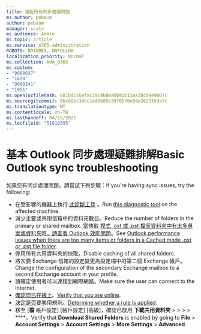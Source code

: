 ```yaml
---
title: 捕捉所有同步處理問題
ms.author: pebaum
author: pebaum
manager: scotv
ms.audience: Admin
ms.topic: article
ms.service: o365-administration
ROBOTS: NOINDEX, NOFOLLOW
localization_priority: Normal
ms.collection: Adm_O365
ms.custom:
- "9000037"
- "1674"
- "9000241"
- "1951"
ms.openlocfilehash: 681bdc16efac19c4b8ea0b91b13aa38cd4e9007c
ms.sourcegitcommit: 8bc60ec34bc1e40685e3976576e04a2623f63a7c
ms.translationtype: MT
ms.contentlocale: zh-TW
ms.lasthandoff: 04/15/2021
ms.locfileid: "51819395"
---
```

# <a name="basic-outlook-sync-troubleshooting"></a><span data-ttu-id="8579b-102">基本 Outlook 同步處理疑難排解</span><span class="sxs-lookup"><span data-stu-id="8579b-102">Basic Outlook sync troubleshooting</span></span>

<span data-ttu-id="8579b-103">如果您有同步處理問題，請嘗試下列步驟：</span><span class="sxs-lookup"><span data-stu-id="8579b-103">If you're having sync issues, try the following:</span></span>

- <span data-ttu-id="8579b-104">在受影響的機器上執行 [此診斷工具](https://aka.ms/sara-outlooksendreceive) 。</span><span class="sxs-lookup"><span data-stu-id="8579b-104">Run [this diagnostic tool](https://aka.ms/sara-outlooksendreceive) on the affected machine.</span></span>
- <span data-ttu-id="8579b-105">減少主要或共用信箱中的資料夾數目。</span><span class="sxs-lookup"><span data-stu-id="8579b-105">Reduce the number of folders in the primary or shared mailbox.</span></span> <span data-ttu-id="8579b-106">當快取 [模式 .ost 或 .pst 檔案資料夾中有太多專案或資料夾時，請查看 Outlook 效能問題](https://support.microsoft.com/help/2768656/outlook-performance-issues-when-there-are-too-many-items-or-folders-in)。</span><span class="sxs-lookup"><span data-stu-id="8579b-106">See [Outlook performance issues when there are too many items or folders in a Cached mode .ost or .pst file folder](https://support.microsoft.com/help/2768656/outlook-performance-issues-when-there-are-too-many-items-or-folders-in).</span></span>
- <span data-ttu-id="8579b-107">停用所有共用資料夾的快取。</span><span class="sxs-lookup"><span data-stu-id="8579b-107">Disable caching of all shared folders.</span></span>
- <span data-ttu-id="8579b-108">將次要 Exchange 信箱的設定變更為設定檔中的第二個 Exchange 帳戶。</span><span class="sxs-lookup"><span data-stu-id="8579b-108">Change the configuration of the secondary Exchange mailbox to a second Exchange account in your profile.</span></span>
- <span data-ttu-id="8579b-109">請確定使用者可以連接到網際網路。</span><span class="sxs-lookup"><span data-stu-id="8579b-109">Make sure the user can connect to the Internet.</span></span> 
- <span data-ttu-id="8579b-110">[確認您已在線上](https://support.office.com/article/2460e4a8-16c7-47fc-b204-b1549275aac9)。</span><span class="sxs-lookup"><span data-stu-id="8579b-110">[Verify that you are online](https://support.office.com/article/2460e4a8-16c7-47fc-b204-b1549275aac9).</span></span>
- <span data-ttu-id="8579b-111">[決定是否](https://support.office.com/article/C24F5DEA-9465-4DF4-AD17-A50704D66C59)要套用規則。</span><span class="sxs-lookup"><span data-stu-id="8579b-111">[Determine whether a rule is applied](https://support.office.com/article/C24F5DEA-9465-4DF4-AD17-A50704D66C59).</span></span>
- <span data-ttu-id="8579b-112">移至 [**檔** 帳戶設定] [帳戶設定] [高級]，確認已啟用 **下載共用資料夾**  >    >    >    >  \*\*\*\*。</span><span class="sxs-lookup"><span data-stu-id="8579b-112">Verify that **Download Shared Folders** is enabled by going to **File** > **Account Settings** > **Account Settings** > **More Settings** > **Advanced**.</span></span>
